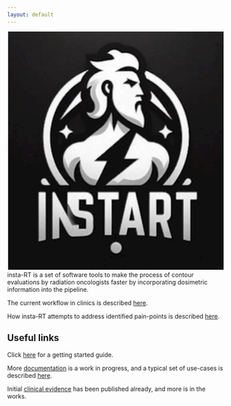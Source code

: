 ```yaml
---
layout: default
---
```


<style>
.center-content {
    text-align: center;
}

.logo {
    border: unset;
    box-shadow: unset;
    width: 500px;
}

.left-content {
    text-align: left;
}
}
</style>

<div class="center-content">
<img class="logo" src="/assets/images/instart-logo.png">
</div>

<div class="left-content">
insta-RT is a set of software tools to make the process of contour evaluations by radiation oncologists faster by incorporating dosimetric information into the pipeline. 

The current workflow in clinics is described [here](./current-workflow.html).

How insta-RT attempts to address identified pain-points is described [here](./features.html).

## Useful links

Click [here](./tutorials.html) for a getting started guide.

More [documentation](./documentation.html) is a work in progress, and a typical set of use-cases is described [here](./use-cases.html).

Initial [clinical evidence](./publications.html) has been published already, and more is in the works.
</div>